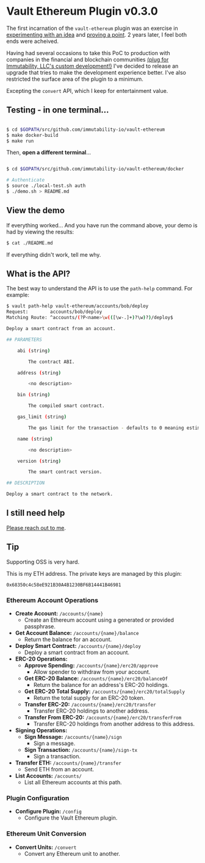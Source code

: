 # Vault Ethereum Plugin v0.3.0

The first incarnation of the `vault-ethereum` plugin was an exercise in [experimenting with an idea](https://www.hashicorp.com/resources/vault-platform-enterprise-blockchain) and [proving a point](https://immutability.io/). 2 years later, I feel both ends were acheived.

Having had several occasions to take this PoC to production with companies in the financial and blockchain communities [(plug for Immutability, LLC's custom development!)](mailto:jeff@immutability.io) I've decided to release an upgrade that tries to make the development experience better. I've also restricted the surface area of the plugin to a minimum.

Excepting the `convert` API, which I keep for entertainment value.

## Testing - in one terminal...

```sh

$ cd $GOPATH/src/github.com/immutability-io/vault-ethereum
$ make docker-build
$ make run

```

Then, **open a different terminal**...

```sh

$ cd $GOPATH/src/github.com/immutability-io/vault-ethereum/docker

# Authenticate
$ source ./local-test.sh auth
$ ./demo.sh > README.md

```

## View the demo

If everything worked... And you have run the command above, your demo is had by viewing the results: 

```sh
$ cat ./README.md
```

If everything didn't work, tell me why.

## What is the API?

The best way to understand the API is to use the `path-help` command. For example:

```sh
$ vault path-help vault-ethereum/accounts/bob/deploy                                                                [±new-version ●]
Request:        accounts/bob/deploy
Matching Route: ^accounts/(?P<name>\w(([\w-.]+)?\w)?)/deploy$

Deploy a smart contract from an account.

## PARAMETERS

    abi (string)

        The contract ABI.

    address (string)

        <no description>

    bin (string)

        The compiled smart contract.

    gas_limit (string)

        The gas limit for the transaction - defaults to 0 meaning estimate.

    name (string)

        <no description>

    version (string)

        The smart contract version.

## DESCRIPTION

Deploy a smart contract to the network.
```

## I still need help

[Please reach out to me](mailto:jeff@immutability.io). 

## Tip

Supporting OSS is very hard. 

This is my ETH address. The private keys are managed by this plugin: 

`0x68350c4c58eE921B30A4B1230BF6B14441B46981`

### Ethereum Account Operations
  - **Create Account:** `/accounts/{name}`
    - Create an Ethereum account using a generated or provided passphrase.
  - **Get Account Balance:** `/accounts/{name}/balance`
    - Return the balance for an account.
  - **Deploy Smart Contract:** `/accounts/{name}/deploy`
    - Deploy a smart contract from an account.
  - **ERC-20 Operations:**
    - **Approve Spending:** `/accounts/{name}/erc20/approve`
      - Allow spender to withdraw from your account.
    - **Get ERC-20 Balance:** `/accounts/{name}/erc20/balanceOf`
      - Return the balance for an address's ERC-20 holdings.
    - **Get ERC-20 Total Supply:** `/accounts/{name}/erc20/totalSupply`
      - Return the total supply for an ERC-20 token.
    - **Transfer ERC-20:** `/accounts/{name}/erc20/transfer`
      - Transfer ERC-20 holdings to another address.
    - **Transfer From ERC-20:** `/accounts/{name}/erc20/transferFrom`
      - Transfer ERC-20 holdings from another address to this address.
  - **Signing Operations:**
    - **Sign Message:** `/accounts/{name}/sign`
      - Sign a message.
    - **Sign Transaction:** `/accounts/{name}/sign-tx`
      - Sign a transaction.
  - **Transfer ETH:** `/accounts/{name}/transfer`
    - Send ETH from an account.
  - **List Accounts:** `/accounts/`
    - List all Ethereum accounts at this path.
  ### Plugin Configuration
  - **Configure Plugin:** `/config`
    - Configure the Vault Ethereum plugin.
  ### Ethereum Unit Conversion
  - **Convert Units:** `/convert`
    - Convert any Ethereum unit to another.